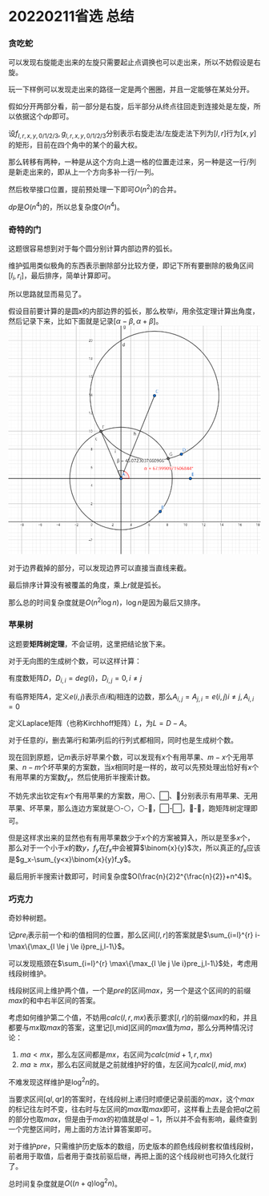 # 20220211省选 总结
### 贪吃蛇
可以发现右旋能走出来的左旋只需要起止点调换也可以走出来，所以不妨假设是右旋。

玩一下样例可以发现走出来的路径一定是两个圈圈，并且一定能够在某处分开。

假如分开两部分看，前一部分是右旋，后半部分从终点往回走到连接处是左旋，所以依据这个$dp$即可。

设$f_{l,r,x,y,0/1/2/3},g_{l,r,x,y,0/1/2/3}$分别表示右旋走法/左旋走法下列为$[l,r]$行为$[x,y]$的矩形，目前在四个角中的某个的最大权。

那么转移有两种，一种是从这个方向上退一格的位置走过来，另一种是这一行/列是新走出来的，即从上一个方向多补一行/一列。

然后枚举接口位置，提前预处理一下即可$O(n^2)$的合并。

$dp$是$O(n^4)$的，所以总复杂度$O(n^4)$。
### 奇特的门
这题很容易想到对于每个圆分别计算内部边界的弧长。

维护弧用类似极角的东西表示删除部分比较方便，即记下所有要删除的极角区间$[l_i,r_i]$，最后排序，简单计算即可。

所以思路就显而易见了。

假设目前要计算的是圆$x$的内部边界的弧长，那么枚举$i$，用余弦定理计算出角度，然后记录下来，比如下面就是记录$[\alpha-\beta,\alpha+\beta]$。
![door](door.png)

对于边界截掉的部分，可以发现边界可以直接当直线来截。

最后排序计算没有被覆盖的角度，乘上$r$就是弧长。

那么总的时间复杂度就是$O(n^2 \log n)$，$\log n$是因为最后又排序。
### 苹果树
这题要**矩阵树定理**，不会证明，这里把结论放下来。

对于无向图的生成树个数，可以这样计算：

有度数矩阵$D$，$D_{i,i}=deg(i)$，$D_{i,j}=0,i \not = j$

有临界矩阵$A$，定义$e(i,j)$表示点$i$和$j$相连的边数，那么$A_{i,j}=A_{j,i}=e(i,j) i \not = j,A_{i,i}=0$

定义Laplace矩阵（也称Kirchhoff矩阵）$L$，为$L=D-A$。

对于任意的$i$，删去第$i$行和第$i$列后的行列式都相同，同时也是生成树个数。

现在回到原题，记$m$表示好苹果个数，可以发现有$x$个有用苹果、$m-x$个无用苹果、$n-m$个坏苹果的方案数，当$x$相同时是一样的，故可以先预处理出恰好有$x$个有用苹果的方案数$f_x$，然后使用折半搜索计数。

不妨先求出钦定有$x$个有用苹果的方案数，用⚪、⬜、🔺分别表示有用苹果、无用苹果、坏苹果，那么连边方案就是⚪-⚪，⚪-🔺，⬜-⬜，🔺-🔺，跑矩阵树定理即可。

但是这样求出来的显然也有有用苹果数少于$x$个的方案被算入，所以是至多$x$个，那么对于一个小于$x$的数$y$，$f_y$在$f_x$中会被算$\binom{x}{y}$次，所以真正的$f_x$应该是$g_x-\sum_{y<x}\binom{x}{y}f_y$。

最后用折半搜索计数即可，时间复杂度$O(\frac{n}{2}2^{\frac{n}{2}}+n^4)$。
### 巧克力
奇妙种树题。

记$pre_i$表示前一个和$i$的值相同的位置，那么区间$[l,r]$的答案就是$\sum_{i=l}^{r} i-\max\{\max_{l \le j \le i}pre_j,l-1\}$。

可以发现瓶颈在$\sum_{i=l}^{r} \max\{\max_{l \le j \le i}pre_j,l-1\}$处，考虑用线段树维护。

线段树区间上维护两个值，一个是$pre$的区间$max$，另一个是这个区间的的前缀$max$的和中右半区间的答案。

考虑如何维护第二个值，不妨用$calc(l,r,mx)$表示要求$[l,r]$的前缀$max$的和，并且都要与$mx$取$max$的答案，这里记[l,mid]区间的$max$值为$ma$，那么分两种情况讨论：
1. $ma<mx$，那么左区间都是$mx$，右区间为$calc(mid+1,r,mx)$
2. $ma\ge mx$，那么右区间就是之前就维护好的值，左区间为$calc(l,mid,mx)$

不难发现这样维护是$\log^2 n$的。

当要求区间$[ql,qr]$的答案时，在线段树上递归时顺便记录前面的$max$，这个$max$的标记往左时不变，往右时与左区间的$max$取$max$即可，这样看上去是会把$ql$之前的部分也取$max$，但是由于$max$的初值就是$ql-1$，所以并不会有影响，最终查到一个完整区间时，用上面的方法计算答案即可。

对于维护$pre$，只需维护历史版本的数组，历史版本的颜色线段树套权值线段树，前者用于取值，后者用于查找前驱后继，再把上面的这个线段树也可持久化就行了。

总时间复杂度就是$O((n+q)\log^2 n)$。